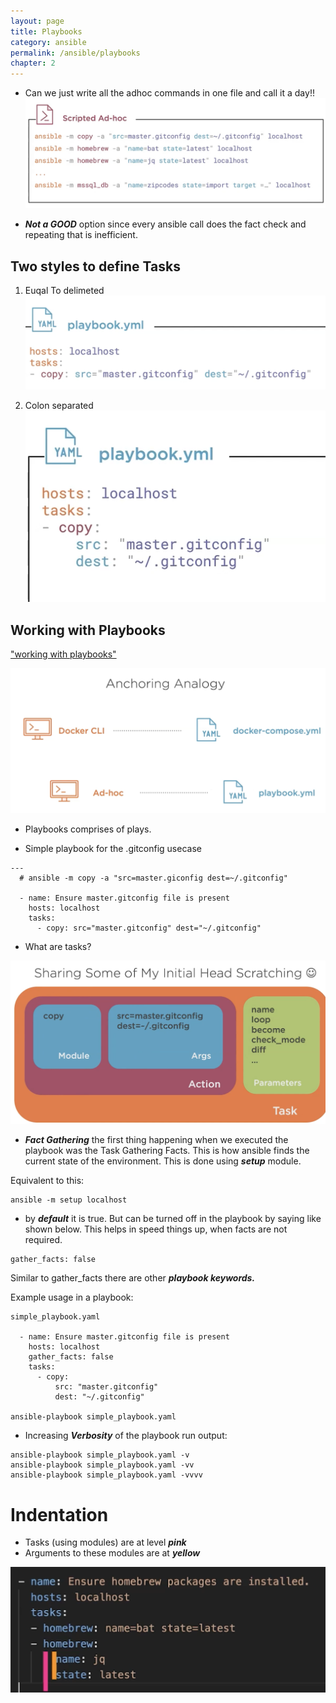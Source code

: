 ```yaml
---
layout: page
title: Playbooks
category: ansible
permalink: /ansible/playbooks
chapter: 2
---
```


* Can we just write all the adhoc commands in one file and call it a day!!
![](images/scripted_adhoc.png)

* ***Not a GOOD*** option since every ansible call does the fact check and repeating that is inefficient.

## Two styles to define Tasks

1. Euqal To delimeted
![](images/equal_separated.png "equal to separated")

2. Colon separated
![](images/colon_separated.png "colon separated")

## Working with Playbooks
["working with playbooks"](https://docs.ansible.com/ansible/latest/user_guide/playbooks.html)

![](images/analogy.png)

* Playbooks comprises of plays.

* Simple playbook for the .gitconfig usecase

```
---
  # ansible -m copy -a "src=master.giconfig dest=~/.gitconfig"

  - name: Ensure master.gitconfig file is present
    hosts: localhost
    tasks:
      - copy: src="master.gitconfig" dest="~/.gitconfig"
```
* What are tasks?

![](images/what_are_tasks.png)

* ***Fact Gathering*** the first thing happening when we executed the playbook was the Task Gathering Facts. This is how ansible finds the current state of the environment. This is done using ***setup*** module.

Equivalent to this:

```
ansible -m setup localhost
```

* by ***default*** it is true. But can be turned off in the playbook by saying like shown below. This helps in speed things up, when facts are not required.

```
gather_facts: false
```

Similar to gather_facts there are other ***playbook keywords.***
[](https://docs.ansible.com/ansible/latest/reference_appendices/playbooks_keywords.html)

Example usage in a playbook:

```
simple_playbook.yaml

  - name: Ensure master.gitconfig file is present
    hosts: localhost
    gather_facts: false
    tasks:
      - copy:
          src: "master.gitconfig"
          dest: "~/.gitconfig"

ansible-playbook simple_playbook.yaml
```

* Increasing ***Verbosity*** of the playbook run output:

```
ansible-playbook simple_playbook.yaml -v
ansible-playbook simple_playbook.yaml -vv
ansible-playbook simple_playbook.yaml -vvvv
```

# Indentation
* Tasks (using modules) are at level ***pink***
* Arguments to these modules are at ***yellow***

![](images/indentation.png)

